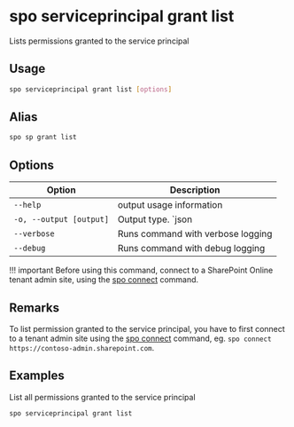 # spo serviceprincipal grant list

Lists permissions granted to the service principal

## Usage

```sh
spo serviceprincipal grant list [options]
```

## Alias

```sh
spo sp grant list
```

## Options

Option|Description
------|-----------
`--help`|output usage information
`-o, --output [output]`|Output type. `json|text`. Default `text`
`--verbose`|Runs command with verbose logging
`--debug`|Runs command with debug logging

!!! important
    Before using this command, connect to a SharePoint Online tenant admin site, using the [spo connect](../connect.md) command.

## Remarks

To list permission granted to the service principal, you have to first connect to a tenant admin site using the [spo connect](../connect.md) command, eg. `spo connect https://contoso-admin.sharepoint.com`.

## Examples

List all permissions granted to the service principal

```sh
spo serviceprincipal grant list
```